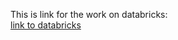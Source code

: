 This is link for the work on databricks:  
[link to databricks](https://databricks-prod-cloudfront.cloud.databricks.com/public/4027ec902e239c93eaaa8714f173bcfc/6024676881990448/4193539200835211/7279506501533348/latest.html)


